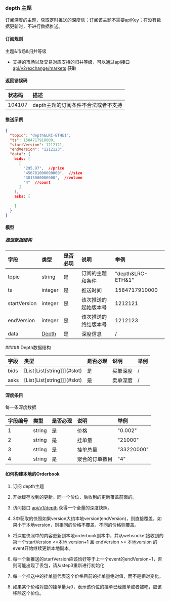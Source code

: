 ### depth 主题

订阅深度的主题，获取定时推送的深度信；订阅该主题不需要apiKey；在没有数据更新时，不进行数据推送。

#### 订阅规则

主题&市场&归并等级

- 支持的市场以及交易对应支持的归并等级，可以通过api接口[api/v2/exchange/markets](../dex_apis/getMarkets.md) 获取

#### 返回错误码

| 状态码 |                描述                 |
| :---- | :--------------------------------- |
| 104107 | depth主题的订阅条件不合法或者不支持 |

#### 推送示例

```json
{
  "topic": "depth&LRC-ETH&1",
  "ts": 1584717910000,
  "startVersion": 1212121,
  "endVersion": "1212123",
  "data": {
    bids: [
      [
        "295.97",  //price
        "456781000000000",  //size
        "3015000000000",  //volume
        "4"  //count
      ]
    ],
    asks: [
      
    ]
  }
}
```

#### 模型

##### 推送数据结构

|     字段     |      类型       | 是否必现 |         说明         |       举例        |
| :---------- | :------------- | :------ | :------------------ | :--------------- |
|    topic     |     string      |    是    |   订阅的主题和条件   | "depth&LRC-ETH&1" |
|      ts      |     integer     |    是    |       推送时间       |   1584717910000   |
| startVersion |     integer     |    是    | 该次推送的起始版本号 |      1212121      |
|  endVersion  |     integer     |    是    | 该次推送的终结版本号 |      1212123      |
|     data     | [Depth](#depth) |    是    |       深度信息       |         /         |

#####<span id="depth">  Depth数据结构</span>

| 字段 | 类型                           | 是否必现 | 说明     | 举例 |
| :---- | :------------------------------ | :-------- | :-------- | :---- |
| bids | [List\[List\[string\]]](#slot) | 是       | 买单深度 | /    |
| asks | [List\[List\[string\]]](#slot) | 是       | 卖单深度 | /    |

#### <span id = "slot">深度条目</span>

每一条深度数据

| 字段编号 | 类型   | 是否必现 | 说明           | 举例       |
| :------ | :------ | :-------- | :-------------- | :---------- |
|    1     | string | 是       | 价格           | "0.002"    |
|    2     | string | 是       | 挂单量         | "21000"    |
|    3     | string | 是       | 挂单总量       | "33220000" |
|    4     | string | 是       | 聚合的订单数目 | "4"        |

#### 如何构建本地的Orderbook

1. 订阅 depth主题

2. 开始缓存收到的更新。同一个价位，后收到的更新覆盖前面的。

3. 访问接口 [api/v1/depth](../dex_apis/getDepth.md) 获得一个全量的深度快照。

4. 3中获取的快照如果version大约本地version(endVersion)，则直接覆盖，如果小于本地version，则相同的价格不覆盖，不同的价格则覆盖。

5. 将深度快照中的内容更新到本地orderbook副本中，并从websocket接收到的第一个startVersion <=本地 version+1 且 endVersion >= 本地version 的event开始继续更新本地副本。

6. 每一个新推送的startVersion应该恰好等于上一个event的endVersion+1，否则可能出现了丢包，请从step3重新进行初始化

7. 每一个推送中的挂单量代表这个价格目前的挂单量绝对值，而不是相对变化。

8. 如果某个价格对应的挂单量为0，表示该价位的挂单已经撤单或者被吃，应该移除这个价位。